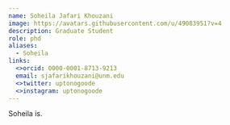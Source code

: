 ```yaml
---
name: Soheila Jafari Khouzani
image: https://avatars.githubusercontent.com/u/49083951?v=4
description: Graduate Student 
role: phd
aliases:
  - Soheila
links:
  <>orcid: 0000-0001-8713-9213
  email: sjafarikhouzani@unm.edu
  <>twitter: uptonogoode
  <>instagram: uptonogoode
---
```


Soheila is.
